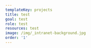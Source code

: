 ```yaml
---
templateKey: projects
title: test
goal: test
role: test
resources: test
image: /img/_intranet-background.jpg
order: '1'
---
```


